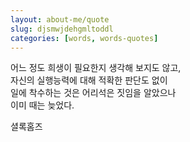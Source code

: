 ```yaml
---
layout: about-me/quote
slug: djsmwjdehgmltoddl 
categories: [words, words-quotes]
---
```


어느 정도 희생이 필요한지 생각해 보지도 않고,
<br>
자신의 실행능력에 대해 적확한 판단도 없이
<br>
일에 착수하는 것은 어리석은 짓임을 알았으나
<br>
이미 때는 늦었다.

셜록홈즈